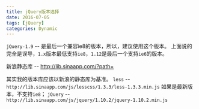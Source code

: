 ```yaml
---
title: jQuery版本选择
date: 2016-07-05
tags: [jQuery]
categories: Dynamic
---
```


`jQuery-1.9` -- 是最后一个兼容ie8的版本，所以，建议使用这个版本。
上面说的完全是误导，`1.x`版本最低支持`ie8`，`1.12`是最后一个支持`ie6`的版本。

新浪静态库 -- http://lib.sinaapp.com/?path=


其实我的版本库应该以新浪的静态库为基准。
`less` -- `http://lib.sinaapp.com/js/lesscss/1.3.3/less-1.3.3.min.js`
如果是最新版本，不支持`ie8`；
`jQuery` -- `http://lib.sinaapp.com/js/jquery/1.10.2/jquery-1.10.2.min.js`